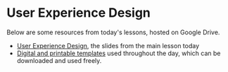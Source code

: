 # User Experience Design

Below are some resources from today's lessons, hosted on Google Drive.

* [User Experience Design](https://drive.google.com/open?id=0ByWa0pxK_50ceXZ3bkpGVi1ITUk), the slides from the main lesson today
* [Digital and printable templates](https://drive.google.com/drive/folders/0ByWa0pxK_50cWXhoMnNKOWdlY2s?usp=sharing) used throughout the day, which can be downloaded and used freely.
 